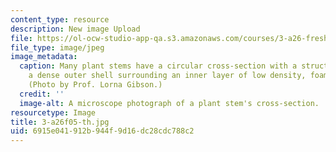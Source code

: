 ```yaml
---
content_type: resource
description: New image Upload
file: https://ol-ocw-studio-app-qa.s3.amazonaws.com/courses/3-a26-freshman-seminar-the-nature-of-engineering-fall-2005/6915e041912b944f9d16dc28cdc788c2_3-a26f05-th.jpg
file_type: image/jpeg
image_metadata:
  caption: Many plant stems have a circular cross-section with a structure made of
    a dense outer shell surrounding an inner layer of low density, foam-like cells.
    (Photo by Prof. Lorna Gibson.)
  credit: ''
  image-alt: A microscope photograph of a plant stem's cross-section.
resourcetype: Image
title: 3-a26f05-th.jpg
uid: 6915e041-912b-944f-9d16-dc28cdc788c2
---
```

